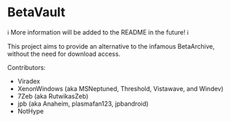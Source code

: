 # BetaVault

ℹ️ More information will be added to the README in the future! ℹ️

This project aims to provide an alternative to the infamous BetaArchive, without the need for download access.

Contributors:

- Viradex
- XenonWindows (aka MSNeptuned, Threshold, Vistawave, and Windev)
- 7Zeb (aka RutwikasZeb)
- jpb (aka Anaheim, plasmafan123, jpbandroid)
- NotHype
